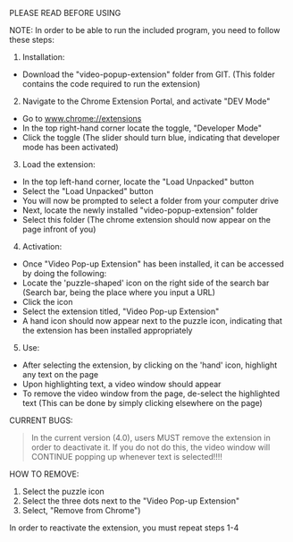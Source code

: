 PLEASE READ BEFORE USING

NOTE: In order to be able to run the included program, you need to follow these steps:
  
1) Installation:
- Download the "video-popup-extension" folder from GIT. (This folder contains the code required to run the extension)


2) Navigate to the Chrome Extension Portal, and activate "DEV Mode"
- Go to www.chrome://extensions
- In the top right-hand corner locate the toggle, "Developer Mode"
- Click the toggle (The slider should turn blue, indicating that developer mode has been activated)
                      
3) Load the extension:
- In the top left-hand corner, locate the "Load Unpacked" button
- Select the "Load Unpacked" button
- You will now be prompted to select a folder from your computer drive
- Next, locate the newly installed "video-popup-extension" folder
- Select this folder (The chrome extension should now appear on the page infront of you)

4) Activation:
- Once "Video Pop-up Extension" has been installed, it can be accessed by doing the following:
- Locate the 'puzzle-shaped' icon on the right side of the search bar (Search bar, being the place where you input a URL)
- Click the icon
- Select the extension titled, "Video Pop-up Extension"
- A hand icon should now appear next to the puzzle icon, indicating that the extension has been installed appropriately 

5) Use:
- After selecting the extension, by clicking on the 'hand' icon, highlight any text on the page
- Upon highlighting text, a video window should appear
- To remove the video window from the page, de-select the highlighted text (This can be done by simply clicking elsewhere on the page)

CURRENT BUGS:
> In the current version (4.0), users MUST remove the extension in order to deactivate it. 
> If you do not do this, the video window will CONTINUE popping up whenever text is selected!!!!

HOW TO REMOVE:
  1) Select the puzzle icon
  2) Select the three dots next to the "Video Pop-up Extension"
  3) Select, "Remove from Chrome")

In order to reactivate the extension, you must repeat steps 1-4




    
